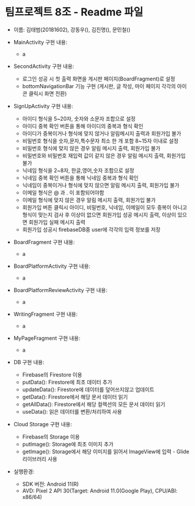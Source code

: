 # 팀프로젝트 8조 - Readme 파일
- 이름: 김태범(20181602), 강동우(), 김진명(), 문민철()

- MainActivity 구현 내용:
	- a
	
- SecondActivity 구현 내용:
	- 로그인 성공 시 첫 출력 화면을 게시판 페이지(BoardFragment)로 설정 
	- bottomNavigationBar 기능 구현 (게시판, 글 작성, 마이 페이지 각각의 아이콘 클릭시 화면 전환)
	
- SignUpActivity 구현 내용:
	- 아이디 형식을 5~20자, 숫자와 소문자 조합으로 설정
	- 아이디 중복 확인 버튼을 통해 아이디의 중복과 형식 확인
	- 아이디가 중복이거나 형식에 맞지 않거나 알림메시지 출력과 회원가입 불가
	- 비밀번호 형식을 숫자,문자,특수문자 최소 한 개 포함 8~15자 이내로 설정
	- 비밀번호 형식에 맞지 않은 경우 알림 메시지 출력, 회원가입 불가
	- 비밀번호와 비밀번호 재입력 값이 같지 않은 경우 알림 메시지 출력, 회원가입 불가
	- 닉네임 형식을 2~8자, 한글,영어,숫자 조합으로 설정
	- 닉네임 중복 확인 버튼을 통해 닉네임 중복과 형식 확인
	- 닉네임이 중복이거나 형식에 맞지 않으면 알림 메시지 출력, 회원가입 불가
	- 이메일 형식은  @ 과 . 이 포함되어야함
	- 이메일 형식에 맞지 않은 경우 알림 메시지 출력, 회원가입 불가
	- 회원가입 버튼 클릭시 아이디, 비밀번호, 닉네임, 이메일이 모두 중복이 아니고 형식이 맞는지 검사 후
	  이상이 없으면 회원가입 성공 메시지 출력, 이상이 있으면 회원가입 실패 메시지 출력
	- 회원가입 성공시 firebaseDB중 user에 각각의 입력 정보를 저장
	
- BoardFragment 구현 내용:
	- a
	
- BoardPlatformActivity 구현 내용:
	- a
	
- BoardPlatformReviewActivity 구현 내용:
	- a
	
- WritingFragment 구현 내용:
	- a
	
- MyPageFragment 구현 내용:
	- a

- DB 구현 내용:
	- Firebase의 Firestore 이용
	- putData(): Firestore에 최초 데이터 추가
	- updateData(): Firestore에 데이터를 덮어쓰지않고 업데이트
	- getData(): Firestore에서 해당 문서 데이터 읽기
	- getAllData(): Firestore에서 해당 컬렉션의 모든 문서 데이터 읽기
	- useData(): 읽은 데이터를 변환/처리하여 사용
	
- Cloud Storage 구현 내용:
	- Firebase의 Storage 이용
	- putImage(): Storage에 최초 이미지 추가
	- getImage(): Storage에서 해당 이미지를 읽어서 ImageView에 입력 - Glide 리이브러리 사용
	
- 실행환경:
	- SDK 버전: Android 11(R)
	- AVD: Pixel 2 API 30(Target: Android 11.0(Google Play), CPU/ABI: x86/64)
